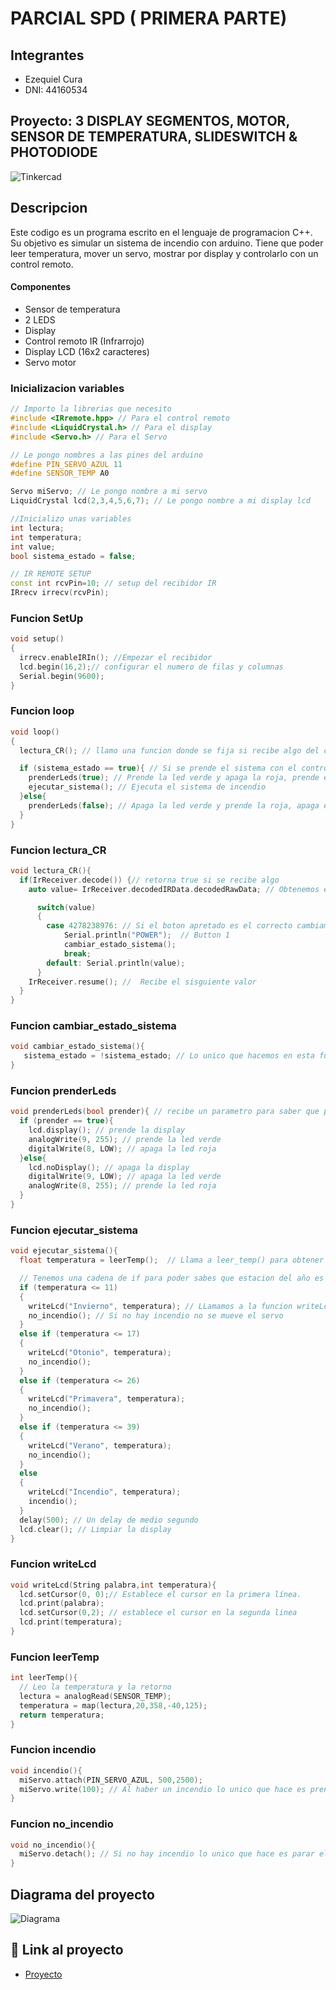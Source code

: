 # PARCIAL SPD ( PRIMERA PARTE)

## Integrantes 
- Ezequiel Cura
- DNI: 44160534


## Proyecto: 3 DISPLAY SEGMENTOS, MOTOR, SENSOR DE TEMPERATURA, SLIDESWITCH & PHOTODIODE
![Tinkercad](/Image/PRIMERA%20PARTE/Imagen%20sistema%20primeraParte.png)


## Descripcion
Este codigo es un programa escrito en el lenguaje de programacion C++. Su objetivo es simular un sistema de incendio con arduino. Tiene que poder leer temperatura, mover un servo, mostrar por display y controlarlo con un control remoto.

#### Componentes
- Sensor de temperatura
- 2 LEDS
- Display
- Control remoto IR (Infrarrojo)
- Display LCD (16x2 caracteres)
- Servo motor

### Inicializacion variables

~~~ C++ (lenguaje en el que esta escrito)
// Importo la librerias que necesito
#include <IRremote.hpp> // Para el control remoto
#include <LiquidCrystal.h> // Para el display
#include <Servo.h> // Para el Servo

// Le pongo nombres a las pines del arduino
#define PIN_SERVO_AZUL 11
#define SENSOR_TEMP A0

Servo miServo; // Le pongo nombre a mi servo
LiquidCrystal lcd(2,3,4,5,6,7); // Le pongo nombre a mi display lcd

//Inicializo unas variables
int lectura;
int temperatura;
int value;
bool sistema_estado = false;

// IR REMOTE SETUP
const int rcvPin=10; // setup del recibidor IR
IRrecv irrecv(rcvPin);
~~~


### Funcion SetUp
~~~ C++ (lenguaje en el que esta escrito)
void setup()
{
  irrecv.enableIRIn(); //Empezar el recibidor
  lcd.begin(16,2);// configurar el numero de filas y columnas
  Serial.begin(9600);
}
~~~


### Funcion loop
~~~ C++ (lenguaje en el que esta escrito)
void loop()
{
  lectura_CR(); // llamo una funcion donde se fija si recibe algo del control remoto

  if (sistema_estado == true){ // Si se prende el sistema con el control remoto entra aca
    prenderLeds(true); // Prende la led verde y apaga la roja, prende el display tambien
    ejecutar_sistema(); // Ejecuta el sistema de incendio
  }else{
    prenderLeds(false); // Apaga la led verde y prende la roja, apaga el display
  }
}
~~~


### Funcion lectura_CR
~~~ C++ (lenguaje en el que esta escrito)
void lectura_CR(){
  if(IrReceiver.decode()) {// retorna true si se recibe algo
    auto value= IrReceiver.decodedIRData.decodedRawData; // Obtenemos el valor 	

      switch(value) 
      {        
        case 4278238976: // Si el boton apretado es el correcto cambiamos el estado de la varaible
            Serial.println("POWER");  // Button 1
        	cambiar_estado_sistema();
          	break;
        default: Serial.println(value);     
      }  
    IrReceiver.resume(); //  Recibe el sisguiente valor
  }
}
~~~


### Funcion cambiar_estado_sistema
~~~ C++ (lenguaje en el que esta escrito)
void cambiar_estado_sistema(){
   sistema_estado = !sistema_estado; // Lo unico que hacemos en esta funcion es cambiar el estado de la variable para poder despues iniciar el sistema
}
~~~

### Funcion prenderLeds
~~~ C++ (lenguaje en el que esta escrito)
void prenderLeds(bool prender){ // recibe un parametro para saber que prender
  if (prender == true){
    lcd.display(); // prende la display
    analogWrite(9, 255); // prende la led verde 
    digitalWrite(8, LOW); // apaga la led roja
  }else{
    lcd.noDisplay(); // apaga la display
    digitalWrite(9, LOW); // apaga la led verde
    analogWrite(8, 255); // prende la led roja
  }
}
~~~


### Funcion ejecutar_sistema
~~~ C++ (lenguaje en el que esta escrito)
void ejecutar_sistema(){
  float temperatura = leerTemp();  // Llama a leer_temp() para obtener la temperatura actualizada.

  // Tenemos una cadena de if para poder sabes que estacion del año es con su temperatura
  if (temperatura <= 11)
  {
    writeLcd("Invierno", temperatura); // LLamamos a la funcion writeLcd para escribir en el display
    no_incendio(); // Si no hay incendio no se mueve el servo
  }
  else if (temperatura <= 17)
  {
    writeLcd("Otonio", temperatura);
    no_incendio();
  }
  else if (temperatura <= 26)
  {
    writeLcd("Primavera", temperatura);
    no_incendio();
  }
  else if (temperatura <= 39)
  {
    writeLcd("Verano", temperatura);
    no_incendio();
  }
  else
  {
    writeLcd("Incendio", temperatura);
    incendio();
  }
  delay(500); // Un delay de medio segundo 
  lcd.clear(); // Limpiar la display
}
~~~

### Funcion writeLcd
~~~ C++ (lenguaje en el que esta escrito)
void writeLcd(String palabra,int temperatura){
  lcd.setCursor(0, 0);// Establece el cursor en la primera línea.
  lcd.print(palabra);
  lcd.setCursor(0,2); // establece el cursor en la segunda linea
  lcd.print(temperatura);
}
~~~

### Funcion leerTemp
~~~ C++ (lenguaje en el que esta escrito)
int leerTemp(){
  // Leo la temperatura y la retorno
  lectura = analogRead(SENSOR_TEMP);
  temperatura = map(lectura,20,358,-40,125);
  return temperatura;
}
~~~

### Funcion incendio
~~~ C++ (lenguaje en el que esta escrito)
void incendio(){
  miServo.attach(PIN_SERVO_AZUL, 500,2500);
  miServo.write(100); // Al haber un incendio lo unico que hace es prender el servo y empieza a girar
}
~~~

### Funcion no_incendio
~~~ C++ (lenguaje en el que esta escrito)
void no_incendio(){
  miServo.detach(); // Si no hay incendio lo unico que hace es parar el servo
}
~~~


## Diagrama del proyecto
![Diagrama](/Image/PRIMERA%20PARTE/Diagrama%20primeraParte.png)

## :robot: Link al proyecto
- [Proyecto](https://www.tinkercad.com/things/9kFKA8px4Yf-segundo-parcial-1/editel?returnTo=%2Fdashboard%3Ftype%3Dcircuits%26collection%3Ddesigns&sharecode=p4DzKCCaWABnkM_nGRRJnBEv8hvFJL1POEOXUeQscZk)






